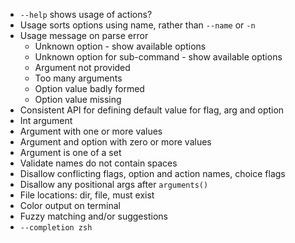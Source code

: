 - `--help` shows usage of actions? 
- Usage sorts options using name, rather than `--name` or `-n`
- Usage message on parse error
  - Unknown option - show available options
  - Unknown option for sub-command - show available options
  - Argument not provided
  - Too many arguments
  - Option value badly formed
  - Option value missing
- Consistent API for defining default value for flag, arg and option 
- Int argument
- Argument with one or more values
- Argument and option with zero or more values
- Argument is one of a set
- Validate names do not contain spaces
- Disallow conflicting flags, option and action names, choice flags
- Disallow any positional args after `arguments()`
- File locations: dir, file, must exist
- Color output on terminal
- Fuzzy matching and/or suggestions
- `--completion zsh`
